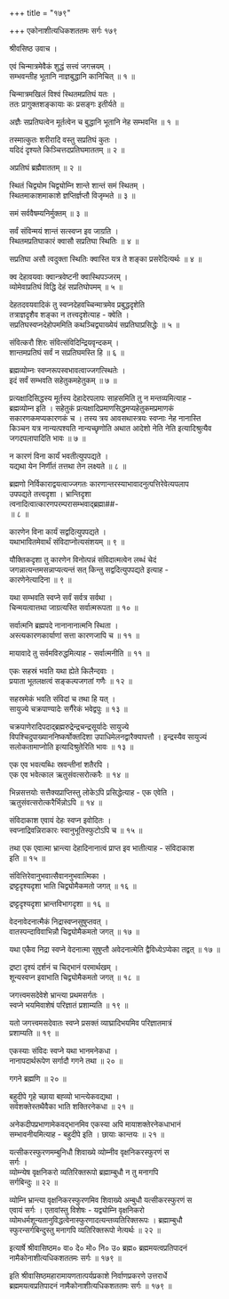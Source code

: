 +++
title = "१७९"

+++
एकोनाशीत्यधिकशततमः सर्गः १७९  
  
श्रीवसिष्ठ उवाच ।  
  
एवं चिन्मात्रमेवैकं शुद्धं सत्त्वं जगत्त्रयम् ।  
सम्भवन्तीह भूतानि नाज्ञबुद्धानि कानिचित् ॥ १ ॥  
  
चिन्मात्रमखिलं विश्वं स्थितमप्रतिघं यतः ।  
ततः प्रागुक्तशङ्कायाः कः प्रसङ्गः इतीर्यते ॥   
  
अज्ञैः सप्रतिघत्वेन मूर्तत्वेन च बुद्धानि भूतानि नेह सम्भवन्ति ॥ १ ॥  
  
तस्मात्कुतः शरीरादि वस्तु सप्रतिघं कुतः ।  
यदिदं दृश्यते किञ्चित्तदप्रतिघमाततम् ॥ २ ॥  
  
अप्रतिघं ब्रह्मैवाततम् ॥ २ ॥  
  
स्थितं चिद्व्योम चिद्व्योम्नि शान्ते शान्तं समं स्थितम् ।  
स्थितमाकाशमाकाशे ज्ञप्तिर्ज्ञप्तौ विजृम्भते ॥ ३ ॥  
  
समं सर्ववैषम्यनिर्मुक्तम् ॥ ३ ॥  
  
सर्वं संविन्मयं शान्तं सत्स्वप्न इव जाग्रति ।  
स्थितमप्रतिघाकारं क्वासौ सप्रतिघा स्थितिः ॥ ४ ॥  
  
सप्रतिघा असौ त्वदुक्ता स्थितिः क्वास्ति यत्र ते शङ्का प्रसरेदित्यर्थः ॥ ४ ॥  
  
क्व देहावयवाः क्वान्त्रवेष्टनी क्वास्थिपञ्जरम् ।  
व्योमेवाप्रतिघं विद्धि देहं सप्रतिघोपमम् ॥ ५ ॥  
  
देहतदवयवादिकं तु स्वप्नदेहवच्चिन्मात्रमेव प्रबुद्धदृशेति   
तत्राज्ञदृशैव शङ्का न तत्त्वदृशेत्याह - क्वेति ।   
सप्रतिघस्वप्नदेहोपममिति कथञ्चिद्व्याख्येयं सप्रतिघाप्रसिद्धेः ॥ ५ ॥  
  
संवित्करौ शिरः संवित्संविदिन्द्रियवृन्दकम् ।  
शान्तमप्रतिघं सर्वं न सप्रतिघमस्ति हि ॥ ६ ॥  
  
ब्रह्मव्योम्नः स्वप्नरूपस्वभावत्वाज्जगत्स्थितेः ।  
इदं सर्वं सम्भवति सहेतुकमहेतुकम् ॥ ७ ॥  
  
प्रत्यक्षादिसिद्धस्य मूर्तस्य देहादेरपलापः साहसमिति तु न मन्तव्यमित्याह -   
ब्रह्मव्योम्न इति । सहेतुकं प्रत्यक्षादिप्रमाणसिद्धमप्यहेतुकमप्रमाणकं   
सकारणकमप्यकारणकं च । तस्य त्रय आवसथास्त्रयः स्वप्नाः नेह नानास्ति   
किञ्चन यत्र नान्यत्पश्यति नान्यच्छृणोति अथात आदेशो नेति नेति इत्यादिश्रुत्यैव   
जगदपलापादिति भावः ॥ ७ ॥  
  
न कारणं विना कार्यं भवतीत्युपपद्यते ।  
यद्यथा येन निर्णीतं तत्तथा तेन लक्ष्यते ॥ ८ ॥  
  
ब्रह्मणो निर्विकाराद्वयत्वाज्जगतः कारणान्तरस्याभावादनुत्पत्तिरेवेत्यपलाप   
उपपद्यते तत्त्वदृशा । भ्रान्तिदृशा   
त्वनादित्वात्कारणपरम्परासम्भवाद्ब्रह्मा##-  
॥ ८ ॥  
  
कारणेन विना कार्यं सद्वदित्युपपद्यते ।  
यथाभावितमेवार्थं संविदाप्नोत्यसंशयम् ॥ ९ ॥  
  
यौक्तिकदृशा तु कारणेन विनोत्पन्नं संविदात्मत्वेन लब्धं चेदं   
जगन्नात्यन्तमसन्नाप्यत्यन्तं सत् किन्तु सद्वदित्युपपद्यते इत्याह -   
कारणेनेत्यादिना ॥ ९ ॥  
  
यथा सम्भवति स्वप्ने सर्वं सर्वत्र सर्वथा ।  
चिन्मयत्वात्तथा जाग्रत्यस्ति सर्वात्मरूपता ॥ १० ॥  
  
सर्वात्मनि ब्रह्मपदे नानानानात्मनि स्थिता ।  
अस्त्यकारणकार्याणां सत्ता कारणजापि च ॥ ११ ॥  
  
मायावादे तु सर्वमविरुद्धमित्याह - सर्वात्मनीति ॥ ११ ॥  
  
एकः सहस्रं भवति यथा ह्येते किलैन्दवाः ।  
प्रयाता भूतलक्षत्वं सङ्कल्पजगतां गणैः ॥ १२ ॥  
  
सहस्रमेकं भवति संविदां च तथा हि यत् ।  
सायुज्ये चक्रपाण्यादेः सर्गैरेकं भवेद्वपुः ॥ १३ ॥  
  
चक्रपाणेरादिपदाद्ब्रह्मरुद्रेन्द्रचन्द्रसूर्यादेः सायुज्ये   
विपश्चिदुपाख्याननिष्कर्षोक्तदिशा उपाधिमेलनद्वारैक्यापत्तौ । इन्द्रस्यैव सायुज्यं   
सलोकतामाप्नोति इत्यादिश्रुतेरिति भावः ॥ १३ ॥  
  
एक एव भवत्यब्धिः स्रवन्तीनां शतैरपि ।  
एक एव भवेत्काल ऋतुसंवत्सरोत्करैः ॥ १४ ॥  
  
भिन्नसत्तयोः सत्तैक्यप्राप्तिस्तु लोकेऽपि प्रसिद्धेत्याह - एक एवेति ।   
ऋतुसंवत्सरोत्करैर्भिन्नोऽपि ॥ १४ ॥  
  
संविदाकाश एवायं देहः स्वप्न इवोदितः ।  
स्वप्नाद्रिवन्निराकारः स्वानुभूतिस्फुटोऽपि च ॥ १५ ॥  
  
तथा एक एवात्मा भ्रान्त्या देहादिनानात्वं प्राप्त इव भातीत्याह - संविदाकाश   
इति ॥ १५ ॥  
  
संवित्तिरेवानुभवात्सैवाननुभवात्मिका ।  
द्रष्ट्टदृश्यदृशा भाति चिद्व्योमैकमतो जगत् ॥ १६ ॥  
  
द्रष्ट्टदृश्यदृशा भ्रान्तविभागदृशा ॥ १६ ॥  
  
वेदनावेदनात्मैकं निद्रास्वप्नसुषुप्तवत् ।  
वातस्पन्दाविवाभिन्नौ चिद्व्योमैकमतो जगत् ॥ १७ ॥  
  
यथा एकैव निद्रा स्वप्ने वेदनात्मा सुषुप्तौ अवेदनात्मेति द्वैविध्येऽप्येका तद्वत् ॥ १७ ॥  
  
द्रष्टा दृश्यं दर्शनं च चिद्भानं परमार्थखम् ।  
शून्यस्वप्न इवाभाति चिद्व्योमैकमतो जगत् ॥ १८ ॥  
  
जगत्त्वमसदेवेशे भ्रान्त्या प्रथमसर्गतः ।  
स्वप्ने भयमिवाशेषं परिज्ञातं प्रशाम्यति ॥ १९ ॥  
  
यतो जगत्त्वमसदेवातः स्वप्ने प्रसक्तं व्याघ्रादिभयमिव परिज्ञातमात्रं   
प्रशाम्यति ॥ १९ ॥  
  
एकस्याः संविदः स्वप्ने यथा भानमनेकधा ।  
नानापदार्थरूपेण सर्गादौ गगने तथा ॥ २० ॥  
  
गगने ब्रह्मणि ॥ २० ॥  
  
बहुदीपे गृहे च्छाया बह्व्यो भान्त्येकवद्यथा ।  
सर्वशक्तेस्तथैवैका भाति शक्तिरनेकधा ॥ २१ ॥  
  
अनेकदीपप्रभाणामेकवद्भानमिव एकस्या अपि मायाशक्तेरनेकधाभानं   
सम्भावनीयमित्याह - बहुदीपे इति । छायाः कान्तयः ॥ २१ ॥  
  
यत्सीकरस्फुरणमम्बुनिधौ शिवाख्ये व्योम्नीव वृक्षनिकरस्फुरणं स   
सर्गः ।  
व्योम्न्येष वृक्षनिकरो व्यतिरिक्तरूपो ब्रह्माम्बुधौ न तु मनागपि   
सर्गबिन्दुः ॥ २२ ॥  
  
व्योम्नि भ्रान्त्या वृक्षनिकरस्फुरणमिव शिवाख्ये अम्बुधौ यत्सीकरस्फुरणं स   
एवायं सर्गः । एतावांस्तु विशेषः - यद्व्योम्नि वृक्षनिकरो   
व्योमधर्मशून्यतानुविद्धत्वेनास्फुरणादत्यन्तव्यतिरिक्तरूपः । ब्रह्माम्बुधौ   
स्फुरन्सर्गबिन्दुस्तु मनागपि व्यतिरिक्तरूपो नेत्यर्थः ॥ २२ ॥  
  
इत्यार्षे श्रीवासिष्ठम० वा० दे० मो० नि० उ० ब्रह्म० ब्रह्ममयत्वप्रतिपादनं   
नामैकोनाशीत्यधिकशततमः सर्गः ॥ १७९ ॥  
  
इति श्रीवासिष्ठमहारामायणतात्पर्यप्रकाशे निर्वाणप्रकरणे उत्तरार्धे   
ब्रह्ममयत्वप्रतिपादनं नामैकोनाशीत्यधिकशततमः सर्गः ॥ १७९ ॥  
  